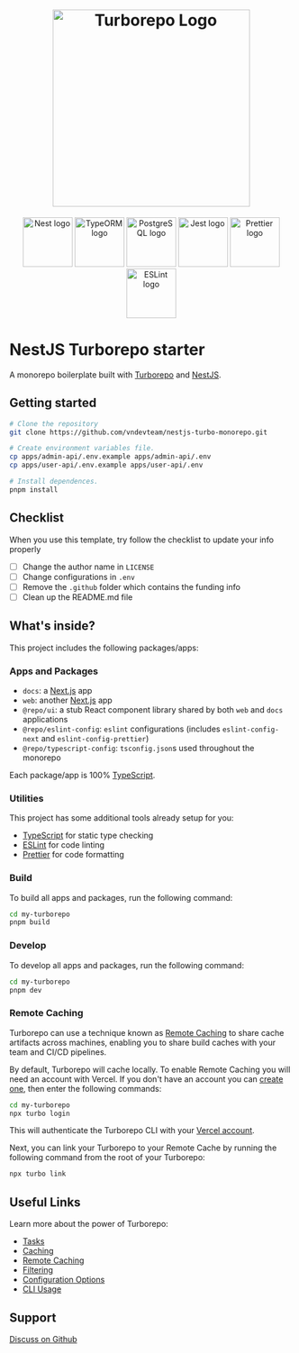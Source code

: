 <h1 align="center">
  <a href="https://turborepo.com/" target="blank"><img src="https://user-images.githubusercontent.com/4060187/106504110-82f58d00-6494-11eb-87b7-a16d4f68bc5a.png" width="350" alt="Turborepo Logo" /></a>
</h1>

<p align="center">
  <a href="https://nestjs.com/" target="blank"><img src="https://nestjs.com/img/logo-small.svg" width="88" alt="Nest logo" /></a>
  <a href="https://typeorm.io/" target="blank"><img src="https://avatars.githubusercontent.com/u/20165699" width="88" alt="TypeORM logo" /></a>
  <a href="https://www.postgresql.org/" target="blank"><img src="https://www.postgresql.org/media/img/about/press/elephant.png" width="88" alt="PostgreSQL logo" /></a>
  <a href="https://jestjs.io/" target="blank"><img src="https://raw.githubusercontent.com/jestjs/jest/refs/heads/main/website/static/img/jest.png" width="88" alt="Jest logo" /></a>
  <a href="https://prettier.io/" target="blank"><img src="https://raw.githubusercontent.com/prettier/prettier/refs/heads/main/website/static/icon.png" width="88" alt="Prettier logo" /></a>
  <a href="https://eslint.org/" target="blank"><img src="https://upload.wikimedia.org/wikipedia/commons/e/e3/ESLint_logo.svg" width="88" alt="ESLint logo" /></a>
</p>

# NestJS Turborepo starter

A monorepo boilerplate built with [Turborepo](https://turbo.build/repo) and [NestJS](https://nestjs.com/).

## Getting started

```sh
# Clone the repository
git clone https://github.com/vndevteam/nestjs-turbo-monorepo.git

# Create environment variables file.
cp apps/admin-api/.env.example apps/admin-api/.env
cp apps/user-api/.env.example apps/user-api/.env

# Install dependences.
pnpm install
```

## Checklist

When you use this template, try follow the checklist to update your info properly

- [ ] Change the author name in `LICENSE`
- [ ] Change configurations in `.env`
- [ ] Remove the `.github` folder which contains the funding info
- [ ] Clean up the README.md file

## What's inside?

This project includes the following packages/apps:

### Apps and Packages

- `docs`: a [Next.js](https://nextjs.org/) app
- `web`: another [Next.js](https://nextjs.org/) app
- `@repo/ui`: a stub React component library shared by both `web` and `docs` applications
- `@repo/eslint-config`: `eslint` configurations (includes `eslint-config-next` and `eslint-config-prettier`)
- `@repo/typescript-config`: `tsconfig.json`s used throughout the monorepo

Each package/app is 100% [TypeScript](https://www.typescriptlang.org/).

### Utilities

This project has some additional tools already setup for you:

- [TypeScript](https://www.typescriptlang.org/) for static type checking
- [ESLint](https://eslint.org/) for code linting
- [Prettier](https://prettier.io) for code formatting

### Build

To build all apps and packages, run the following command:

```sh
cd my-turborepo
pnpm build
```

### Develop

To develop all apps and packages, run the following command:

```sh
cd my-turborepo
pnpm dev
```

### Remote Caching

Turborepo can use a technique known as [Remote Caching](https://turbo.build/repo/docs/core-concepts/remote-caching) to share cache artifacts across machines, enabling you to share build caches with your team and CI/CD pipelines.

By default, Turborepo will cache locally. To enable Remote Caching you will need an account with Vercel. If you don't have an account you can [create one](https://vercel.com/signup), then enter the following commands:

```sh
cd my-turborepo
npx turbo login
```

This will authenticate the Turborepo CLI with your [Vercel account](https://vercel.com/docs/concepts/personal-accounts/overview).

Next, you can link your Turborepo to your Remote Cache by running the following command from the root of your Turborepo:

```sh
npx turbo link
```

## Useful Links

Learn more about the power of Turborepo:

- [Tasks](https://turbo.build/repo/docs/core-concepts/monorepos/running-tasks)
- [Caching](https://turbo.build/repo/docs/core-concepts/caching)
- [Remote Caching](https://turbo.build/repo/docs/core-concepts/remote-caching)
- [Filtering](https://turbo.build/repo/docs/core-concepts/monorepos/filtering)
- [Configuration Options](https://turbo.build/repo/docs/reference/configuration)
- [CLI Usage](https://turbo.build/repo/docs/reference/command-line-reference)

## Support

[Discuss on Github](https://github.com/vndevteam/nestjs-turbo-monorepo/discussions)
